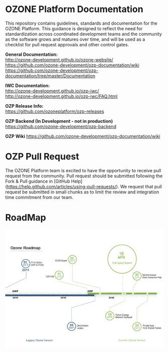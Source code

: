 OZONE Platform Documentation
============================

This repository contains guidelines, standards and documentation for the OZONE Platform. This guidance is designed to reflect the need for standardization across coordinated development teams and the community as the software grows and matures over time, and will be used as a checklist for pull request approvals and other control gates. 

**General Documentation:**  
http://ozone-development.github.io/ozone-website/
https://github.com/ozone-development/ozp-documentation/wiki  
https://github.com/ozone-development/ozp-documentation/tree/master/Documentation

**IWC Documentation:**  
http://ozone-development.github.io/ozp-iwc/  
http://ozone-development.github.io/ozp-iwc/FAQ.html

**OZP Release Info:**  
https://github.com/ozoneplatform/ozp-releases

**OZP Backend (In Development - not in production)**  
https://github.com/ozone-development/ozp-backend

**OZP Wiki**
https://github.com/ozone-development/ozp-documentation/wiki

OZP Pull Request
==============================
The OZONE Platform team is excited to have the opportunity to receive pull request from the community.  Pull request should be submitted following the Fork & Pull guidance in [GitHub Help] (https://help.github.com/articles/using-pull-requests/). We request that pull request be submitted in small chunks as to limit the review and integration time commitment from our team.

RoadMap
===============================
![img](Documentation/Ozone_roadmap.gif)
